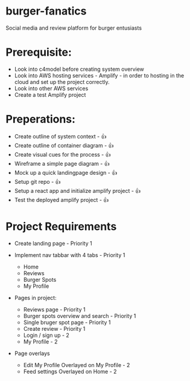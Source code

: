 # burger-fanatics
Social media and review platform for burger entusiasts

# Prerequisite:
 - Look into c4model before creating system overview
 - Look into AWS hosting services - Amplify - in order to hosting in the cloud and set up the project correctly.
 - Look into other AWS services
 - Create a test Amplify project
 
# Preperations:
 - Create outline of system context                         - 👍
 - Create outline of container diagram                      - 👍
 - Create visual cues for the process                       - 👍
 - Wireframe a simple page diagram                          - 👍
 - Mock up a quick landingpage design                       - 👍
 - Setup git repo                                           - 👍
 - Setup a react app and initialize amplify project         - 👍
 - Test the deployed amplify project                        - 👍

# Project Requirements
  - Create landing page                                     - Priority 1
  - Implement nav tabbar with 4 tabs                        - Priority 1
    - Home
    - Reviews
    - Burger Spots
    - My Profile

  - Pages in project:
    - Reviews page                                          - Priority 1
    - Burger spots overview and search                      - Priority 1
    - Single bruger spot page                               - Priority 1
    - Create review                                         - Priority 1
    - Login / sign up                                       - 2
    - My Profile                                            - 2
  
  - Page overlays
    - Edit My Profile             Overlayed on My Profile   - 2
    - Feed settings               Overlayed on Home         - 2
  
